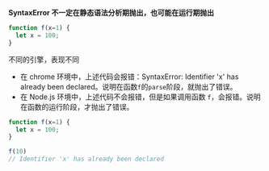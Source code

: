 **SyntaxError 不一定在静态语法分析期抛出，也可能在运行期抛出**

```javascript
function f(x=1) {
  let x = 100;
}
```

不同的引擎，表现不同

* 在 chrome 环境中，上述代码会报错：SyntaxError: Identifier 'x' has already been declared。说明在函数`f`的`parse`阶段，就抛出了错误。
* 在 Node.js 环境中，上述代码不会报错，但是如果调用函数 `f`，会报错。说明在函数的运行阶段，才抛出了错误。

```javascript
function f(x=1) {
  let x = 100;
}

f(10)
// Identifier 'x' has already been declared
```

